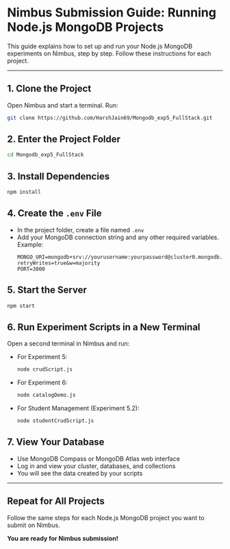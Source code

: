 # Nimbus Submission Guide: Running Node.js MongoDB Projects

This guide explains how to set up and run your Node.js MongoDB experiments on Nimbus, step by step. Follow these instructions for each project.

---

## 1. Clone the Project

Open Nimbus and start a terminal. Run:
```bash
git clone https://github.com/HarshJain69/Mongodb_exp5_FullStack.git
```

## 2. Enter the Project Folder
```bash
cd Mongodb_exp5_FullStack
```

## 3. Install Dependencies
```bash
npm install
```

## 4. Create the `.env` File
- In the project folder, create a file named `.env`
- Add your MongoDB connection string and any other required variables. Example:
  ```env
  MONGO_URI=mongodb+srv://yourusername:yourpassword@cluster0.mongodb.net/?retryWrites=true&w=majority
  PORT=3000
  ```

## 5. Start the Server
```bash
npm start
```

## 6. Run Experiment Scripts in a New Terminal
Open a second terminal in Nimbus and run:
- For Experiment 5:
  ```bash
  node crudScript.js
  ```
- For Experiment 6:
  ```bash
  node catalogDemo.js
  ```
- For Student Management (Experiment 5.2):
  ```bash
  node studentCrudScript.js
  ```

## 7. View Your Database
- Use MongoDB Compass or MongoDB Atlas web interface
- Log in and view your cluster, databases, and collections
- You will see the data created by your scripts

---

## Repeat for All Projects
Follow the same steps for each Node.js MongoDB project you want to submit on Nimbus.

**You are ready for Nimbus submission!**
